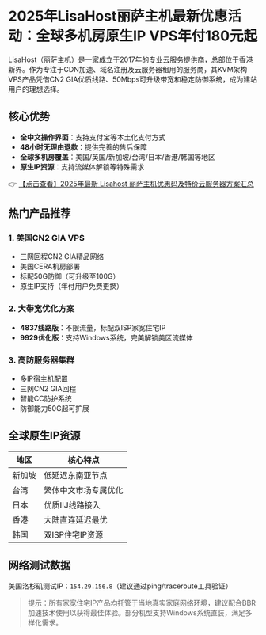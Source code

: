 # 2025年LisaHost丽萨主机最新优惠活动：全球多机房原生IP VPS年付180元起

LisaHost（丽萨主机）是一家成立于2017年的专业云服务提供商，总部位于香港新界。作为专注于CDN加速、域名注册及云服务器租用的服务商，其KVM架构VPS产品凭借CN2 GIA优质线路、50Mbps可升级带宽和稳定防御系统，成为建站用户的理想选择。

## 核心优势
- **全中文操作界面**：支持支付宝等本土化支付方式
- **48小时无理由退款**：提供完善的售后保障
- **全球多机房覆盖**：美国/英国/新加坡/台湾/日本/香港/韩国等地区
- **原生IP资源**：支持流媒体解锁等特殊需求

👉 [【点击查看】2025年最新 Lisahost 丽萨主机优惠码及特价云服务器方案汇总](https://bit.ly/lisazhuji)

## 热门产品推荐
### 1. 美国CN2 GIA VPS
- 三网回程CN2 GIA精品网络
- 美国CERA机房部署
- 标配50G防御（可升级至100G）
- 原生IP支持（年付用户免费更换）

### 2. 大带宽优化方案
- **4837线路版**：不限流量，标配双ISP家宽住宅IP
- **9929优化版**：支持Windows系统，完美解锁美区流媒体

### 3. 高防服务器集群
- 多IP宿主机配置
- 三网CN2 GIA回程
- 智能CC防护系统
- 防御能力50G起可扩展

## 全球原生IP资源
| 地区       | 核心特点                  |
|------------|--------------------------|
| 新加坡     | 低延迟东南亚节点          |
| 台湾       | 繁体中文市场专属优化      |
| 日本       | 优质IIJ线路接入           |
| 香港       | 大陆直连延迟最优          |
| 韩国       | 双ISP住宅IP资源           |

## 网络测试数据
美国洛杉矶测试IP：`154.29.156.8`（建议通过ping/traceroute工具验证）

> 提示：所有家宽住宅IP产品均托管于当地真实家庭网络环境，建议配合BBR加速技术使用以获得最佳体验。部分机型支持Windows系统直装，满足多样化需求。